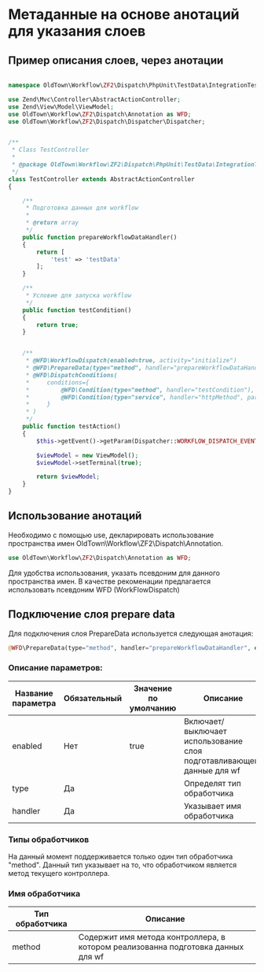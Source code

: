 # Метаданные на основе анотаций для указания слоев

## Пример описания слоев, через анотации

```php

namespace OldTown\Workflow\ZF2\Dispatch\PhpUnit\TestData\IntegrationTest;

use Zend\Mvc\Controller\AbstractActionController;
use Zend\View\Model\ViewModel;
use OldTown\Workflow\ZF2\Dispatch\Annotation as WFD;
use OldTown\Workflow\ZF2\Dispatch\Dispatcher\Dispatcher;


/**
 * Class TestController
 *
 * @package OldTown\Workflow\ZF2\Dispatch\PhpUnit\TestData\IntegrationTest
 */
class TestController extends AbstractActionController
{

    /**
     * Подготовка данных для workflow
     *
     * @return array
     */
    public function prepareWorkflowDataHandler()
    {
        return [
            'test' => 'testData'
        ];
    }

    /**
     * Условие для запуска workflow
     */
    public function testCondition()
    {
        return true;
    }


    /**
     * @WFD\WorkflowDispatch(enabled=true, activity="initialize")
     * @WFD\PrepareData(type="method", handler="prepareWorkflowDataHandler", enabled=true)
     * @WFD\DispatchConditions(
     *     conditions={
     *         @WFD\Condition(type="method", handler="testCondition"),
     *         @WFD\Condition(type="service", handler="httpMethod", params={"allowedHttpMethods":{"GET"}})
     *     }
     * )
     */
    public function testAction()
    {
        $this->getEvent()->getParam(Dispatcher::WORKFLOW_DISPATCH_EVENT);

        $viewModel = new ViewModel();
        $viewModel->setTerminal(true);

        return $viewModel;
    }
}
```

## Использование анотаций
Необходимо с помощью use, декларировать использование пространства имен OldTown\Workflow\ZF2\Dispatch\Annotation.
```php
use OldTown\Workflow\ZF2\Dispatch\Annotation as WFD;
```

Для удобства использования, указать псевдоним для данного пространства имен. В качестве рекоменации предлагается использовать
псевдоним WFD (WorkFlowDispatch)

## Подключение слоя prepare data 

Для подключения слоя PrepareData используется следующая анотация:
```php
@WFD\PrepareData(type="method", handler="prepareWorkflowDataHandler", enabled=true)
```

### Описание параметров:

Название параметра|Обязательный|Значение по умолчанию|Описание           
------------------|------------|---------------------|---------------------------------------------------------------------
enabled           |Нет         |true                 |Включает/выключает использование слоя подготавливающего данные для wf 
type              |Да          |                     |Определят тип обработчика
handler           |Да          |                     |Указывает имя обработчика

### Типы обработчиков

На данный момент поддерживается только один тип обработчика "method". Данный тип указывает на то, что обработчиком
является метод текущего контроллера.

### Имя обработчика

Тип обработчика|Описание
---------------|-----------
method         |Содержит имя метода контроллера, в котором реализованна подготовка данных для wf





